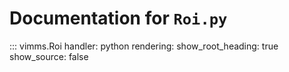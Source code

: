 # Documentation for `Roi.py`

::: vimms.Roi
    handler: python
    rendering:
      show_root_heading: true
      show_source: false
